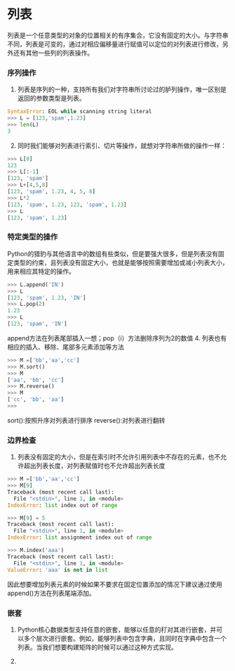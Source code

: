 # 列表
列表是一个任意类型的对象的位置相关的有序集合，它没有固定的大小。与字符串不同，列表是可变的，通过对相应偏移量进行赋值可以定位的对列表进行修改，另外还有其他一些列的列表操作。
### 序列操作
1. 列表是序列的一种，支持所有我们对字符串所讨论过的胪列操作，唯一区别是返回的参数类型是列表。
```python
SyntaxError: EOL while scanning string literal
>>> L = [123,'spam',1.23]
>>> len(L)
3
```
2. 同时我们能够对列表进行索引、切片等操作，就想对字符串所做的操作一样：
```python
>>> L[0]
123
>>> L[:-1]
[123, 'spam']
>>> L+[4,5,8]
[123, 'spam', 1.23, 4, 5, 8]
>>> L*2
[123, 'spam', 1.23, 123, 'spam', 1.23]
>>> L
[123, 'spam', 1.23]
```
### 特定类型的操作
Python的猎豹与其他语言中的数组有些类似，但是要强大很多，但是列表没有固定类型的约束，且列表没有固定大小，也就是能够按照需要增加或减小列表大小，用来相应其特定的操作。
```python
>>> L.append('IN')
>>> L
[123, 'spam', 1.23, 'IN']
>>> L.pop(2)
1.23
>>> L
[123, 'spam', 'IN']
```
append方法在列表尾部插入一想；pop（i）方法删除序列为2的数值
4. 列表也有相应的插入、移除、尾部多元素添加等方法
```python
>>> M =['bb','aa','cc']
>>> M.sort()
>>> M
['aa', 'bb', 'cc']
>>> M.reverse()
>>> M
['cc', 'bb', 'aa']
>>>
```
sort():按照升序对列表进行排序
reverse():对列表进行翻转
### 边界检查
1. 列表没有固定的大小，但是在索引时不允许引用列表中不存在的元素，也不允许超出列表长度，对列表赋值时也不允许超出列表长度                      
```python
>>> M =['bb','aa','cc']
>>> M[9]
Traceback (most recent call last):
  File "<stdin>", line 1, in <module>
IndexError: list index out of range

>>> M[9] = 5
Traceback (most recent call last):
  File "<stdin>", line 1, in <module>
IndexError: list assignment index out of range

>>> M.index('aaa')
Traceback (most recent call last):
  File "<stdin>", line 1, in <module>
ValueError: 'aaa' is not in list
```
因此想要增加列表元素的时候如果不要求在固定位置添加的情况下建议通过使用append()方法在列表尾端添加。
### 嵌套
1. Python核心数据类型支持任意的嵌套，能够以任意的䄦对其进行嵌套，并可以多个层次进行嵌套。例如，能够列表中包含字典，且同时在字典中包含一个列表。当我们想要构建矩阵的时候可以通过这种方式实现。


3. 
